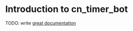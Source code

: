 # Introduction to cn_timer_bot

TODO: write [great documentation](http://jacobian.org/writing/what-to-write/)
